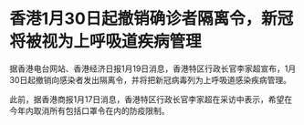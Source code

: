 # 香港1月30日起撤销确诊者隔离令，新冠将被视为上呼吸道疾病管理

据香港电台网站、香港经济日报1月19日消息，香港特区行政长官李家超宣布，1月30日起撤销向感染者发出隔离令，并将把新冠病毒列为上呼吸道感染疾病管理。

此前，据香港商报1月17日消息，香港特区行政长官李家超在采访中表示，希望在今年内取消所有包括口罩令在内的防疫限制。

